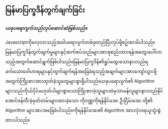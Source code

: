 ## မြန်မာပြက္ခဒိန်တွက်ချက်ခြင်း

**_ယခုပရောဂျက်သည်လုပ်ဆောင်ဆဲဖြစ်သည်။_**

Javascriptကိုလေ့လာသည့်အခါပရောဂျက်တစ်ခုတည်ပြီးလုပ်ဖို့စဥ်းစားမိပါသည်။မြန်မာပြက္ခဒိန်တွက်ချက်မှုများနှင့်ဆက်စပ်သည်များအားစုစည်းထားရန်အတွေးပေါ်လာသည့်အတွက်ဆောင်ရွက်ဖြစ်ပါသည်။မြန်မာပြက္ခဒိန်၏ရှုပ်ထွေးသောနားလည်ရခက်သောဝေါဟာရများနှင့်တွက်ချက်ရန်အခြေခံရသည့်အချက်များအားကျော်လွားဖို့အတွက်ကြိုးစားအားထုတ်ခဲ့သူတွေများစွာရှိပါသည်။ယခုပရောဂျက်၏ Algorithm များသည်ကိုယ်ပိုင်မဟုတ်ပါများစွာသောကြိုးစားခဲ့သူများထဲမှသာမန်လူများနားလည်နိုင်အောင်ဖန်တီးခဲ့မှတ်တမ်းများထားခဲ့သော ကိုဝဏ္ဏကိုရန်နိုင်အေး ဦးငြိမ်းအေး တို့၏ Algorithm များအားအခြေခံပါသည်။ကိုရန်နိုင်အေး၏ Algorithm အားလုံးဝရယူသူံးစွဲထားပါသည်။
